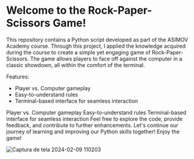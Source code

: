 # Welcome to the Rock-Paper-Scissors Game!

This repository contains a Python script developed as part of the ASIMOV Academy course. Through this project, I applied the knowledge acquired during the course to create a simple yet engaging game of Rock-Paper-Scissors. The game allows players to face off against the computer in a classic showdown, all within the comfort of the terminal.

Features:
- Player vs. Computer gameplay
- Easy-to-understand rules
- Terminal-based interface for seamless interaction

Player vs. Computer gameplay
Easy-to-understand rules
Terminal-based interface for seamless interaction
Feel free to explore the code, provide feedback, and contribute to further enhancements. Let's continue our journey of learning and improving our Python skills together! Enjoy the game!



![Captura de tela 2024-02-09 110203](https://github.com/giflames/Rock-Paper-Scissors/assets/128517140/bebc3f64-694e-4cfa-91b0-31d6c897b6bf)
